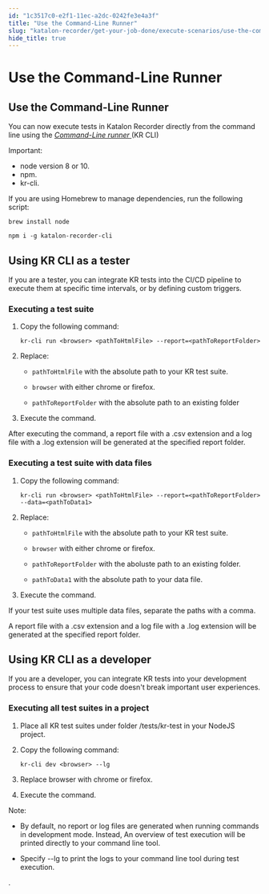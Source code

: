 ```yaml
---
id: "1c3517c0-e2f1-11ec-a2dc-0242fe3e4a3f"
title: "Use the Command-Line Runner"
slug: "katalon-recorder/get-your-job-done/execute-scenarios/use-the-command-line-runner"
hide_title: true
---
```


# <a id="id_Use-the-Command-Line-Runner" class="anchor_top_offset"/><a id="ariaid-title1" class="anchor_top_offset"/>Use the Command-Line Runner


## <a id="id" class="anchor_top_offset"/>Use the Command-Line Runner

<p xmlns="http://www.w3.org/1999/xhtml" className="p">You can now execute tests in Katalon Recorder directly from the   command line using the <a className="xref j-external-link" href="https://www.npmjs.com/package/katalon-recorder-cli" target="_blank">     <em className="ph i">Command-Line       runner</em>   </a> (KR CLI)</p> 
<div xmlns="http://www.w3.org/1999/xhtml" className="note important note_important"><span className="note__title">Important:</span> 
  <ul className="ul"><li className="li">
      node version 8 or
      10.</li><li className="li">
      npm.</li><li className="li">
      kr-cli.</li></ul>
</div>
<p xmlns="http://www.w3.org/1999/xhtml" className="p">If you are using Homebrew to manage dependencies, run the   following script:</p> 
        
<div xmlns="http://www.w3.org/1999/xhtml" className="p"><pre className="pre codeblock"><code>brew install node</code></pre></div>
        
<div xmlns="http://www.w3.org/1999/xhtml" className="p"><pre className="pre codeblock"><code>npm i -g katalon-recorder-cli</code></pre></div>
      
    

## <a id="id_1" class="anchor_top_offset"/>Using KR CLI as a tester

    
      
<p xmlns="http://www.w3.org/1999/xhtml" className="p">If you are a tester, you can integrate KR tests into the CI/CD   pipeline to execute them at specific time intervals, or by defining   custom triggers.</p> 
    
          

### <a id="id_2" class="anchor_top_offset"/>Executing a test suite

<ol xmlns="http://www.w3.org/1999/xhtml" className="ol"><li className="li">Copy the following command:     <div className="p">       <pre className="pre codeblock"><code>kr-cli run &lt;browser&gt; &lt;pathToHtmlFile&gt; --report=&lt;pathToReportFolder&gt;</code></pre>     </div>   </li><li className="li">Replace:<ul className="ul"><li className="li">         <p className="p">           <code className="ph codeph">pathToHtmlFile</code> with the absolute path to your KR           test suite.</p>       </li><li className="li">         <p className="p">           <code className="ph codeph">browser</code> with either chrome or firefox.</p>       </li><li className="li">         <p className="p">           <code className="ph codeph">pathToReportFolder</code> with the absolute path to an           existing folder</p>       </li></ul></li><li className="li">Execute the command.</li></ol> 
<p xmlns="http://www.w3.org/1999/xhtml" className="p">After executing the command, a report file with a .csv extension   and a log file with a .log extension will be generated at the   specified report folder.</p> 

### <a id="id_3" class="anchor_top_offset"/>Executing a test suite with data files

<ol xmlns="http://www.w3.org/1999/xhtml" className="ol"><li className="li">Copy the following command:<div className="p">       <pre className="pre codeblock"><code>kr-cli run &lt;browser&gt; &lt;pathToHtmlFile&gt; --report=&lt;pathToReportFolder&gt; --data=&lt;pathToData1&gt;</code></pre>     </div></li><li className="li">Replace:<ul className="ul"><li className="li">         <p className="p">           <code className="ph codeph">pathToHtmlFile</code> with the absolute path to your KR           test suite.</p>       </li><li className="li">         <p className="p">           <code className="ph codeph">browser</code> with either chrome or firefox.</p>       </li><li className="li">         <p className="p">           <code className="ph codeph">pathToReportFolder</code> with the aboluste path to an           existing folder.</p>       </li><li className="li">         <p className="p">           <code className="ph codeph">pathToData1</code> with the absolute path to your data           file.</p>       </li></ul></li><li className="li">Execute the command.</li></ol> 
                  
<p xmlns="http://www.w3.org/1999/xhtml" className="p">If your test suite uses multiple data files, separate the paths   with a comma.</p> 
<p xmlns="http://www.w3.org/1999/xhtml" className="p">A report file with a .csv extension and a log file with a .log   extension will be generated at the specified report folder.</p> 
    

## <a id="id_4" class="anchor_top_offset"/>Using KR CLI as a developer

    
      
<p xmlns="http://www.w3.org/1999/xhtml" className="p">If you are a developer, you can integrate KR tests into your   development process to ensure that your code doesn't break   important user experiences.</p> 
    
      

### <a id="id_5" class="anchor_top_offset"/>Executing all test suites in a project

<ol xmlns="http://www.w3.org/1999/xhtml" className="ol"><li className="li">     <p className="p">Place all KR test suites under folder /tests/kr-test in your       NodeJS project.</p>   </li><li className="li">     <p className="p">Copy the following command:</p><p className="p">       <code className="ph codeph">kr-cli dev &lt;browser&gt; --lg</code>     </p>   </li><li className="li">     <p className="p">Replace browser with chrome or firefox.</p>   </li><li className="li">     <p className="p">Execute the command.</p>   </li></ol> 
                  
<div xmlns="http://www.w3.org/1999/xhtml" className="note note note_note"><span className="note__title">Note:</span> 
  <ul className="ul"><li className="li"><p className="p">By default, no report or log files are generated when
        running commands in development mode. Instead, An overview of test
        execution will be printed directly to your command line tool.</p></li><li className="li"><p className="p">Specify --lg to print the logs to your command line tool during
        test execution.</p></li></ul>.
</div>
